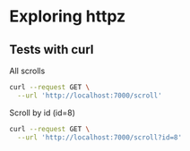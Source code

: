 # Exploring httpz

## Tests with curl


All scrolls

```bash
curl --request GET \
  --url 'http://localhost:7000/scroll'
```

Scroll by id (id=8)

```bash
curl --request GET \
  --url 'http://localhost:7000/scroll?id=8'
```